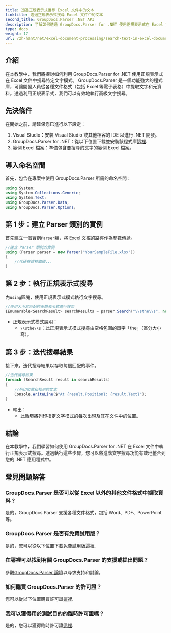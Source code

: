 ```yaml
---
title: 透過正規表示式搜尋 Excel 文件中的文本
linktitle: 透過正規表示式搜尋 Excel 文件中的文本
second_title: GroupDocs.Parser .NET API
description: 了解如何透過 GroupDocs.Parser for .NET 使用正規表示式在 Excel 文件中搜尋文字。高效率執行高級文字搜尋。
type: docs
weight: 17
url: /zh-hant/net/excel-document-processing/search-text-in-excel-document-by-regular-expression/
---
```

## 介紹
在本教學中，我們將探討如何利用 GroupDocs.Parser for .NET 使用正規表示式在 Excel 文件中搜尋特定文字模式。 GroupDocs.Parser 是一個功能強大的程式庫，可讓開發人員從各種文件格式（包括 Excel 等電子表格）中提取文字和元資料。透過利用正規表示式，我們可以有效地執行高級文字搜尋。
## 先決條件
在開始之前，請確保您已進行以下設定：
1. Visual Studio：安裝 Visual Studio 或其他相容的 IDE 以進行 .NET 開發。
2.  GroupDocs.Parser for .NET：從以下位置下載並安裝該程式庫[這裡](https://releases.groupdocs.com/parser/net/).
3. 範例 Excel 檔案：準備包含要搜尋的文字的範例 Excel 檔案。

## 導入命名空間
首先，包含在專案中使用 GroupDocs.Parser 所需的命名空間：
```csharp
using System;
using System.Collections.Generic;
using System.Text;
using GroupDocs.Parser.Data;
using GroupDocs.Parser.Options;
```
## 第 1 步：建立 Parser 類別的實例
首先建立一個實例`Parser`類，將 Excel 文檔的路徑作為參數傳遞。
```csharp
//建立 Parser 類別的實例
using (Parser parser = new Parser("YourSampleFile.xlsx"))
{
    //代碼在這裡繼續...
}
```
## 第 2 步：執行正規表示式搜尋
內`using`區塊，使用正規表示式模式執行文字搜尋。
```csharp
//使用大小寫匹配的正規表示式進行搜索
IEnumerable<SearchResult> searchResults = parser.Search("\\sthe\\s", new SearchOptions(true, false, true));
```
- 正規表示式模式說明：
  - `\\sthe\\s`：此正規表示式模式搜尋由空格包圍的單字「the」（區分大小寫）。
## 第 3 步：迭代搜尋結果
接下來，迭代搜尋結果以存取每個匹配的事件。
```csharp
//迭代搜尋結果
foreach (SearchResult result in searchResults)
{
    //列印位置和找到的文本
    Console.WriteLine($"At {result.Position}: {result.Text}");
}
```
- 輸出：
  - 此循環將列印指定文字模式的每次出現及其在文件中的位置。

## 結論
在本教學中，我們學習如何使用 GroupDocs.Parser for .NET 在 Excel 文件中執行正規表示式搜尋。透過執行這些步驟，您可以將進階文字搜尋功能有效地整合到您的 .NET 應用程式中。

## 常見問題解答
### GroupDocs.Parser 是否可以從 Excel 以外的其他文件格式中擷取資料？
是的，GroupDocs.Parser 支援各種文件格式，包括 Word、PDF、PowerPoint 等。
### GroupDocs.Parser 是否有免費試用版？
是的，您可以從以下位置下載免費試用版[這裡](https://releases.groupdocs.com/).
### 在哪裡可以找到有關 GroupDocs.Parser 的支援或提出問題？
參觀[GroupDocs.Parser 論壇](https://forum.groupdocs.com/c/parser/17)以尋求支持和討論。
### 如何購買 GroupDocs.Parser 的許可證？
您可以從以下位置購買許可證[這裡](https://purchase.groupdocs.com/buy).
### 我可以獲得用於測試目的的臨時許可證嗎？
是的，您可以獲得臨時許可證[這裡](https://purchase.groupdocs.com/temporary-license/).